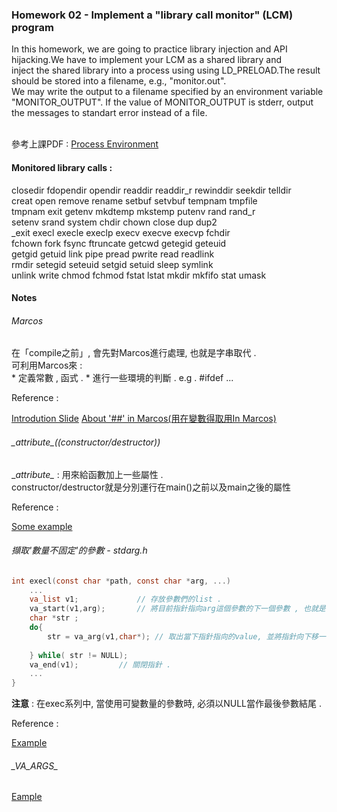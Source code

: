 ### Homework 02 - Implement a "library call monitor" (LCM) program

In this homework, we are going to practice library injection and API hijacking.We have to implement your LCM as a shared library and <br> inject the shared library into a process using using LD_PRELOAD.The result should be stored into a filename, e.g., "monitor.out".<br> We may write the output to a filename specified by an environment variable "MONITOR_OUTPUT". If the value of MONITOR_OUTPUT is stderr, output the messages to standart error instead of a file.<br><br>

參考上課PDF : [Process Environment](https://github.com/ric113/UnixProgramming/blob/master/Hw02/07-procenv.pdf)

#### Monitored library calls :<br>

closedir fdopendir opendir readdir readdir_r rewinddir seekdir telldir <br>
creat open remove rename setbuf setvbuf tempnam tmpfile <br>
tmpnam exit getenv mkdtemp mkstemp putenv rand rand_r <br> 
setenv srand system chdir chown close dup dup2 <br>
_exit execl execle execlp execv execve execvp fchdir <br>
fchown fork fsync ftruncate getcwd getegid geteuid <br>
getgid getuid link pipe pread pwrite read readlink <br>
rmdir setegid seteuid setgid setuid sleep symlink <br>
unlink write chmod fchmod fstat lstat mkdir mkfifo stat umask


#### Notes 

###### Marcos 
在「compile之前」, 會先對Marcos進行處理, 也就是字串取代 . <br>
可利用Marcos來 : <br>
	* 定義常數 , 函式 .
	* 進行一些環境的判斷 . e.g . #ifdef ...  

Reference : <br>

[Introdution Slide](https://www.slideshare.net/itembedded/c-15114885) 
[About '##' in Marcos(用在變數得取用In Marcos)](https://www.complete-concrete-concise.com/programming/c/preprocessor-the-token-pasting-operator)

###### \__attribute\__((constructor/destructor))
\__attribute\__ : 用來給函數加上一些屬性 . <br>
constructor/destructor就是分別運行在main()之前以及main之後的屬性 <br>

Reference : <br>

[Some example](http://www.cnblogs.com/respawn/archive/2012/07/09/2582078.html)

	
###### 擷取'數量不固定'的參數 - stdarg.h 

``` C
int execl(const char *path, const char *arg, ...)
	...
	va_list v1;				// 存放參數們的list .
	va_start(v1,arg);		// 將目前指針指向arg這個參數的下一個參數 , 也就是 "..." 的第一個參數 .
	char *str ;
	do{
	  	str = va_arg(v1,char*);	// 取出當下指針指向的value, 並將指針向下移一個 .
	        
	} while( str != NULL);
	va_end(v1);			// 關閉指針 .
	...
}
```

__注意__ : 在exec系列中, 當使用可變數量的參數時, 必須以NULL當作最後參數結尾 . <br>

Reference :<br>

[Example](http://www.cnblogs.com/haoyuanyuan/p/3221463.html)

###### \__VA_ARGS\__
[Eample](http://www.cash.idv.tw/wordpress/?p=1531)

